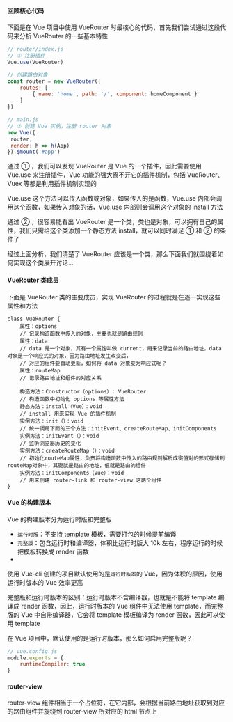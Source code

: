 #### 回顾核心代码
下面是在 Vue 项目中使用 VueRouter 时最核心的代码，首先我们尝试通过这段代码来分析 VueRouter 的一些基本特性
```JavaScript
// router/index.js
// ① 注册插件
Vue.use(VueRouter)

// 创建路由对象
const router = new VueRouter({
    routes: [
        { name: 'home', path: '/', component: homeComponent }
    ]
})

// main.js
// ② 创建 Vue 实例，注册 router 对象 
new Vue({
 router,
 render: h => h(App)
}).$mount('#app')
```
通过 ① ，我们可以发现 VueRouter 是 Vue 的一个插件，因此需要使用 Vue.use 来注册插件，Vue 功能的强大离不开它的插件机制，包括 VueRouter、Vuex 等都是利用插件机制实现的

Vue.use 这个方法可以传入函数或对象，如果传入的是函数，Vue.use 内部会调用这个函数，如果传入对象的话，Vue.use 内部则会调用这个对象的 install 方法

通过 ② ，很容易能看出 VueRouter 是一个类，类也是对象，可以拥有自己的属性，我们只需给这个类添加一个静态方法 install，就可以同时满足 ① 和 ② 的条件了

经过上面分析，我们清楚了 VueRouter 应该是一个类，那么下面我们就围绕着如何实现这个类展开讨论...


#### VueRouter 类成员
下面是 VueRouter 类的主要成员，实现 VueRouter 的过程就是在逐一实现这些属性和方法

```
class VueRouter {
    属性：options 
    // 记录构造函数中传入的对象，主要也就是路由规则
    属性：data 
    // data 是一个对象，其有一个属性叫做 current，用来记录当前的路由地址，data 对象是一个响应式的对象，因为路由地址发生改变后，
    // 对应的组件要自动更新，如何将 data 对象变为响应式呢？
    属性：routeMap 
    // 记录路由地址和组件的对应关系
    
    构造方法：Constructor（options）: VueRouter
    // 构造函数中初始化 options 等属性方法
    静态方法：install（Vue）：void
    // install 用来实现 Vue 的插件机制
    实例方法：init（）：void
    // 统一调用下面的三个方法：initEvent、createRouteMap、initComponents
    实例方法：initEvent（）：void
    // 监听浏览器历史的变化
    实例方法：createRouteMap（）：void
    // 初始化routeMap属性，负责将构造函数中传入的路由规则解析成键值对的形式存储到routeMap对象中，其键就是路由的地址，值就是路由的组件
    实例方法：initComponents（Vue）：void
    // 用来创建 router-link 和 router-view 这两个组件
}
```

#### Vue 的构建版本
Vue 的构建版本分为运行时版和完整版
-  `运行时版`：不支持 template 模板，需要打包的时候提前编译
- `完整版`：包含运行时和编译器，体积比运行时版大 10k 左右，程序运行的时候把模板转换成 render 函数
- 
使用 Vue-cli 创建的项目默认使用的是`运行时版本`的 Vue，因为体积的原因，使用运行时版本的 Vue 效率更高

完整版和运行时版本的区别：运行时版本不含编译器，也就是不能将 template 编译成 render 函数，因此，运行时版本的 Vue 组件中无法使用 template，而完整版的 Vue 中自带编译器，它会将 template 模板编译为 render 函数，因此可以使用 template

在 Vue 项目中，默认使用的是运行时版本，那么如何启用完整版呢？

```JavaScript
// vue.config.js
module.exports = {
    runtimeCompiler: true
}

```


#### router-view
router-view 组件相当于一个占位符，在它内部，会根据当前路由地址获取到对应的路由组件并旋绕到 router-view 所对应的 html 节点上

